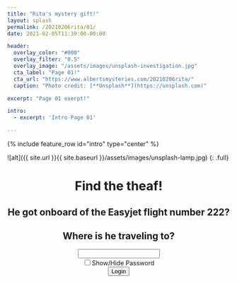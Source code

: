 ```yaml
---
title: "Rita's mystery gift!"
layout: splash
permalink: /20210206rita/01/
date: 2021-02-05T11:39:00-00:00

header:
  overlay_color: "#000"
  overlay_filter: "0.5"
  overlay_image: "/assets/images/unsplash-investigation.jpg"
  cta_label: "Page 01!"
  cta_url: "https://www.albertsmysteries.com/20210206rita/"
  caption: "Photo credit: [**Unsplash**](https://unsplash.com)"

excerpt: "Page 01 exerpt!"

intro: 
  - excerpt: 'Intro Page 01'

---
```


{% include feature_row id="intro" type="center" %}

![alt]({{ site.url }}{{ site.baseurl }}/assets/images/unsplash-lamp.jpg)
{: .full}


<style>
body, html {
  height: 100%;
  margin: 0;
}

.bg {
  /* The image used */
  background-image: url("/assets/images/unsplash-lamp.jpg");

  /* Full height */
  height: 100%; 

  /* Center and scale the image nicely */
  background-position: center;
  background-repeat: no-repeat;
  background-size: cover;
}
</style>


<div style="background-image: url('/assets/images/unsplash-investigation.jpg');">
</div>
  
<center>
  <h1>Find the theaf!</h1>
  <h2>He got onboard of the Easyjet flight number 222?</h2>
  <h2>Where is he traveling to?</h2>

  <div class="wrapper">
    <form class="form1" action="https://www.albertsmysteries.com/20210206rita/01/">
      <div class="inputcontent">
          <input type="text" id="password" /><br />
          <input type="checkbox" onclick="myFunction()" />Show/Hide Password
      </div>
      <div class="buttons">
        <input
          class="orangebutton"
          type="button"
          value="Login"
          onclick="checkPassword()" />
      </div>
    </form>
  </div>
</center>
<script src="/assets/js/20210206rita/01.js"></script>
